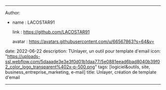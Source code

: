 ---

Author: 

 - name : LACOSTAR91

   link : https://github.com/LACOSTAR91

   avatar : https://avatars.githubusercontent.com/u/66567863?s=64&v=

date: 2022-06-22
description: TUnlayer, un outil pour template d'email
icon: "https://uploads-ssl.webflow.com/5daaade3e3e3f0d01b1daa77/5e0881eead6bad8040b39f02_color_logo_transparent%402x-p-500.png"
tags: [logiciel&outils, site, business_entreprise_marketing, e-mail]
title: Unlayer, création de template d'email 

---